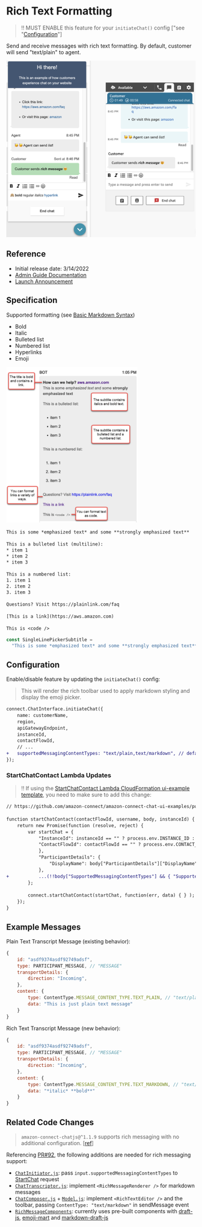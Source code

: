 # Rich Text Formatting

> ‼️ MUST ENABLE this feature for your `initiateChat()` config ["see "[Configuration](#Configuration)"]

Send and receive messages with rich text formatting. By default, customer will send "text/plain" to agent.

![Chat Widget with rich messaging enabled screenshot](/.github/screenshots/send-rich-messages.png)

## Reference

- Initial release date: 3/14/2022
- [Admin Guide Documentation](https://docs.aws.amazon.com/connect/latest/adminguide/enable-text-formatting-chat.html)
- [Launch Announcement](https://aws.amazon.com/about-aws/whats-new/2022/03/amazon-connect-rich-chat-formatting/)

## Specification

Supported formatting (see [Basic Markdown Syntax](https://www.markdownguide.org/basic-syntax/))

- Bold
- Italic
- Bulleted list
- Numbered list
- Hyperlinks
- Emoji

<img width="350px" alt="Chat Widget with rich messaging enabled screenshot" src="/.github/screenshots/rich-messaging-example-message.png">

```
This is some *emphasized text* and some **strongly emphasized text**

This is a bulleted list (multiline):
* item 1
* item 2
* item 3

This is a numbered list:
1. item 1
2. item 2
3. item 3

Questions? Visit https://plainlink.com/faq

[This is a link](https://aws.amazon.com)

This is <code />
```

```js
const SingleLinePickerSubtitle =
  "This is some *emphasized text* and some **strongly emphasized text**\r\nThis is a bulleted list:\n* item 1\n* item 2\n* item 3\n\nThis is a numbered list:\n1. item 1\n2. item 2\n3. item 3\n\nQuestions? Visit https://plainlink.com/faq\r\n[This is a link](https://aws.amazon.com)\r\nThis is `<code />`";
```

## Configuration

Enable/disable feature by updating the `initiateChat()` config:

> This will render the rich toolbar used to apply markdown styling and display the emoji picker.

```diff
connect.ChatInterface.initiateChat({
    name: customerName,
    region,
    apiGatewayEndpoint,
    instanceId,
    contactFlowId,
    // ...
+   supportedMessagingContentTypes: "text/plain,text/markdown", // default: "text/plain"
});
```

### StartChatContact Lambda Updates

> ‼️ If using the [StartChatContact Lambda CloudFormation ui-example template](https://github.com/amazon-connect/amazon-connect-chat-ui-examples/tree/master/cloudformationTemplates/startChatContactAPI), you need to make sure to add this change:

```diff
// https://github.com/amazon-connect/amazon-connect-chat-ui-examples/pull/88/files#diff-869a2945b96e9ec51371b0c2895f164a9212a4d09c55a4453ee68243e146e2bc

function startChatContact(contactFlowId, username, body, instanceId) {
    return new Promise(function (resolve, reject) {
        var startChat = {
            "InstanceId": instanceId == "" ? process.env.INSTANCE_ID : instanceId,
            "ContactFlowId": contactFlowId == "" ? process.env.CONTACT_FLOW_ID : contactFlowId,
            },
            "ParticipantDetails": {
                "DisplayName": body["ParticipantDetails"]["DisplayName"]
            },
+           ...(!!body["SupportedMessagingContentTypes"] && { "SupportedMessagingContentTypes": body["SupportedMessagingContentTypes"] })
        };

        connect.startChatContact(startChat, function(err, data) { } );
    });
}
```

## Example Messages

Plain Text Transcript Message (existing behavior):

```js
{
    id: "asdf9374asdf92749adsf",
    type: PARTICIPANT_MESSAGE, // "MESSAGE"
    transportDetails: {
        direction: "Incoming",
    },
    content: {
        type: ContentType.MESSAGE_CONTENT_TYPE.TEXT_PLAIN, // "text/plain"
        data: "This is just plain text message"
    }
}
```

Rich Text Transcript Message (new behavior):

```js
{
    id: "asdf9374asdf92749adsf",
    type: PARTICIPANT_MESSAGE, // "MESSAGE"
    transportDetails: {
        direction: "Incoming",
    },
    content: {
        type: ContentType.MESSAGE_CONTENT_TYPE.TEXT_MARKDOWN, // "text/markdown"
        data: "*italic* **bold**"
    }
}
```

## Related Code Changes

> `amazon-connect-chatjs@^1.1.9` supports rich messaging with no additional configuration. [[ref](https://github.com/amazon-connect/amazon-connect-chatjs/pull/76/files)]

Referencing [PR#92](https://github.com/amazon-connect/amazon-connect-chat-interface/pull/92/files), the following additions are needed for rich messaging support:

- [`ChatInitiator.js`](./src/components/Chat/ChatInitiator.js): pass `input.supportedMessagingContentTypes` to [StartChat](https://docs.aws.amazon.com/connect/latest/APIReference/API_StartChatContact.html) request
- [`ChatTranscriptor.js`](./src/components/Chat/ChatTranscriptor/ChatMessages/ChatMessage.js): implement `<RichMessageRenderer />` for markdown messages
- [`ChatComposer.js`](./src/components/Chat/ChatComposer/ChatComposer.js) + [`Model.js`](./src/components/Chat/datamodel/Model.js): implement `<RichTextEditor />` and the toolbar, passing `ContentType: "text/markdown"` in sendMessage event
- [`RichMessageComponents`](./src/components/Chat/RichMessageComponents): currently uses pre-built components with [draft-js](https://www.npmjs.com/package/draft-js), [emoji-mart](https://www.npmjs.com/package/emoji-mart) and [markdown-draft-js](https://www.npmjs.com/package/markdown-draft-js)
<!-- TODO: replace with reusable components - https://app.asana.com/0/1203611591691532/1203611591691556/f -->
